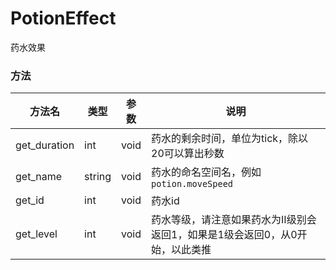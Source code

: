 # PotionEffect

药水效果

### 方法

|  方法名   | 类型  | 参数  | 说明 |
|  ----  | ----  | ----  | ---- |
|  get_duration   | int  | void | 药水的剩余时间，单位为tick，除以20可以算出秒数 |
|  get_name   | string  | void | 药水的命名空间名，例如`potion.moveSpeed` |
|  get_id   | int  | void | 药水id |
|  get_level   | int  | void | 药水等级，请注意如果药水为II级别会返回1，如果是1级会返回0，从0开始，以此类推 |